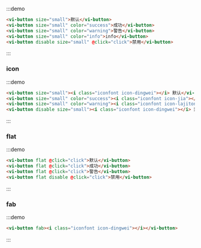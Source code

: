 :::demo
```html
<vi-button size="small">默认</vi-button>
<vi-button size="small" color="success">成功</vi-button>
<vi-button size="small" color="warning">警告</vi-button>
<vi-button size="small" color="info">info</vi-button>
<vi-button disable size="small" @click="click">禁用</vi-button>
```
:::

### icon

:::demo
```html
<vi-button size="small"><i class="iconfont icon-dingwei"></i> 默认</vi-button>
<vi-button size="small" color="success"><i class="iconfont icon-jia"></i> 成功</vi-button>
<vi-button size="small" color="warning"><i class="iconfont icon-lajitong1"></i> 警告</vi-button>
<vi-button disable size="small"><i class="iconfont icon-dingwei"></i> 禁用</vi-button>
```
:::

### flat

:::demo
```html
<vi-button flat @click="click">默认</vi-button>
<vi-button flat @click="click">成功</vi-button>
<vi-button flat @click="click">警告</vi-button>
<vi-button flat disable @click="click">禁用</vi-button>
```
:::

### fab

:::demo
```html
<vi-button fab><i class="iconfont icon-dingwei"></i></vi-button>
```
:::

<script>
export default {
  // data() {
  //   return {};
  // },
  methods: {
    click(ev) {
      console.log(666);
    }
  }
};
</script>